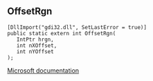 ## OffsetRgn

```
[DllImport("gdi32.dll", SetLastError = true)]
public static extern int OffsetRgn(
   IntPtr hrgn,
   int nXOffset,
   int nYOffset
);
```

[Microsoft documentation](https://docs.microsoft.com/en-us/windows/win32/api/wingdi/nf-wingdi-offsetrgn)
